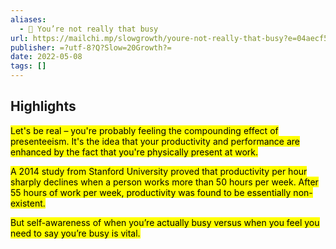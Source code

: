 ```yaml
---
aliases:
  - 🐌 You’re not really that busy
url: https://mailchi.mp/slowgrowth/youre-not-really-that-busy?e=04aecf5138
publisher: =?utf-8?Q?Slow=20Growth?=
date: 2022-05-08
tags: []
---
```


## Highlights
<mark>Let's be real – you're probably feeling the compounding effect of presenteeism. It's the idea that your productivity and performance are enhanced by the fact that you're physically present at work.</mark>

<mark>A 2014 study from Stanford University proved that productivity per hour sharply declines when a person works more than 50 hours per week. After 55 hours of work per week, productivity was found to be essentially non-existent.</mark>

<mark>But self-awareness of when you’re actually busy versus when you feel you need to say you’re busy is vital.</mark>

